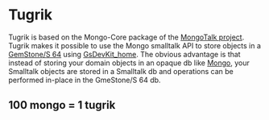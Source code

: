# Tugrik


Tugrik is based on the Mongo-Core package of the [MongoTalk project][1]. Tugrik makes it possible to use the Mongo smalltalk API to store objects in a [GemStone/S 64][3] using [GsDevKit_home][2]. 
The obvious advantage is that instead of storing your domain objects in an opaque db like [Mongo][4], your Smalltalk objects are stored in a Smalltalk db and operations can be performed in-place in the GmeStone/S 64 db.

## 100 mongo = 1 tugrik

[1]: http://smalltalkhub.com/#!/~MongoTalkTeam/mongotalk
[2]: https://github.com/GsDevKit/GsDevKit_home
[3]: https://gemtalksystems.com/products/gs64/
[4]: https://www.mongodb.org
